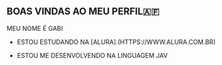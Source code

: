 ##  BOAS VINDAS AO MEU PERFIL🇦🇫

MEU NOME É GABI

- ESTOU ESTUDANDO NA [ALURA].(HTTPS://WWW.ALURA.COM.BR)

- ESTOU ME DESENVOLVENDO NA LINGUAGEM JAV
